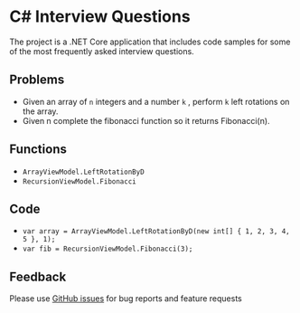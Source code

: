 
# C# Interview Questions #

The project is a .NET Core application that includes code samples for some of the most frequently asked interview questions.




## Problems ##



* Given an array of `n` integers and a number `k` , perform `k` left rotations on the array. 
* Given n complete the fibonacci function so it returns Fibonacci(n).




## Functions  ##


* `ArrayViewModel.LeftRotationByD`
* `RecursionViewModel.Fibonacci`




## Code ##

* `var array = ArrayViewModel.LeftRotationByD(new int[] { 1, 2, 3, 4, 5 }, 1);`
* `var fib = RecursionViewModel.Fibonacci(3);`




## Feedback ##

Please use [GitHub issues](https://github.com/jerrak0s/CsharpInterviewQuestions/issues) for bug reports and feature requests